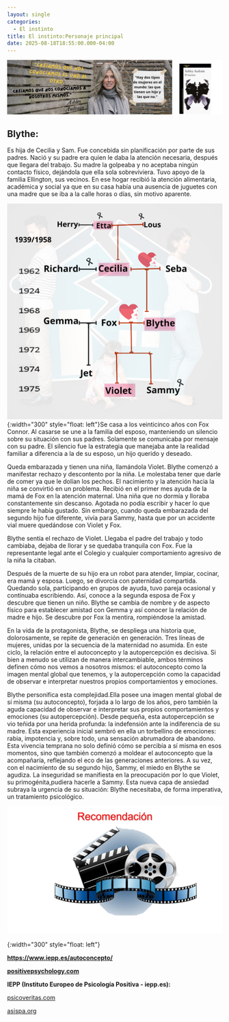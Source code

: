 ```yaml
---
layout: single
categories:
  - El instinto
title: El instinto:Personaje principal
date: 2025-08-18T18:55:00.000-04:00
---
```

![](/assets/img/banner-el-instinto.png)

## Blythe:

Es hija de Cecilia y Sam. Fue concebida sin planificación por parte de sus padres. Nació y su padre era quien le daba la atención necesaria, después que llegara del trabajo. Su madre la golpeaba y no aceptaba ningún contacto físico, dejándola que ella sola sobreviviera. Tuvo apoyo de la familia Ellington, sus vecinos. En ese hogar recibió la atención alimentaria, académica y social ya que en su casa había una ausencia de juguetes con una madre que se iba a la calle horas o días, sin motivo aparente.

![](/assets/img/la-familia-dividida.png){:width="300" style="float: left"}Se casa a los veinticinco años con Fox Connor. Al casarse se une a la familia del esposo, manteniendo un silencio sobre su situación con sus padres. Solamente se comunicaba por mensaje con su padre. El silencio fue la estrategia que manejaba ante la realidad familiar a diferencia a la de su esposo, un hijo querido y deseado.

Queda embarazada y tienen una niña, llamándola Violet. Blythe comenzó a manifestar rechazo y descontento por la niña. Le molestaba tener que darle de comer ya que le dolían los pechos. El nacimiento y la atención hacia la niña se convirtió en un problema. Recibió en el primer mes ayuda de la mamá de Fox en la atención maternal. Una niña que no dormía y lloraba constantemente sin descanso. Agotada no podía escribir y hacer lo que siempre le había gustado. Sin embargo, cuando queda embarazada del segundo hijo fue diferente, vivía para Sammy, hasta que por un accidente vial muere quedándose con Violet y Fox.

Blythe sentía el rechazo de Violet. Llegaba el padre del trabajo y todo cambiaba, dejaba de llorar y se quedaba tranquila con Fox. Fue la  representante legal ante el Colegio y cualquier comportamiento agresivo de la niña la citaban.

Después de la muerte de su hijo era un robot para atender, limpiar, cocinar, era mamá y esposa. Luego, se divorcia con paternidad compartida. Quedando sola, participando en grupos de ayuda, tuvo
pareja ocasional y continuaba escribiendo. Así, conoce a la segunda esposa de Fox y descubre que tienen un niño. Blythe se cambia de nombre y de aspecto físico para establecer amistad con Gemma y así conocer la relación de madre e hijo. Se descubre por Fox la mentira, rompiéndose la amistad.

En la vida de la protagonista, Blythe, se despliega una historia que, dolorosamente, se repite de generación en generación. Tres líneas de mujeres, unidas por la secuencia de la maternidad no
asumida. En este ciclo, la relación entre el autoconcepto y la autopercepción es decisiva. Si bien a menudo se utilizan de manera intercambiable, ambos términos definen cómo nos vemos a nosotros mismos: el autoconcepto como la imagen mental global que tenemos, y la autopercepción como la capacidad de observar e interpretar nuestros propios comportamientos y emociones.

Blythe personifica esta complejidad.Ella posee una imagen mental global de sí misma (su autoconcepto), forjada a lo largo de los años, pero también la aguda capacidad de observar e interpretar
sus propios comportamientos y emociones (su autopercepción). Desde pequeña, esta autopercepción se vio teñida por una herida profunda: la indefensión ante la indiferencia de su madre. Esta experiencia inicial sembró en ella un torbellino de emociones: rabia, impotencia y, sobre todo, una sensación abrumadora de abandono. Esta vivencia temprana no solo definió cómo se percibía a sí misma en esos momentos, sino que también comenzó a moldear el autoconcepto que la acompañaría, reflejando el eco de las generaciones anteriores. A su vez,
con el nacimiento de su segundo hijo, Sammy, el miedo en Blythe se agudiza. La inseguridad se manifiesta en la preocupación por lo que Violet, su primogénita,pudiera hacerle a Sammy. Esta nueva capa de ansiedad subraya la urgencia de su situación: Blythe necesitaba, de forma imperativa, un tratamiento psicológico.

![](/assets/img/imagen5.png)

{:width="300" style="float: left"}

**<https://www.iepp.es/autoconcepto/>**

**[positivepsychology.com](positivepsychology.com)**

[](positivepsychology.com)

**IEPP (Instituto Europeo de Psicología Positiva - iepp.es):** 

[psicoveritas.com](psicoveritas.com)

[](psicoveritas.com)

[asispa.org](asispa.org)[](psicoveritas.com)

[](positivepsychology.com)[](positivepsychology.com)
